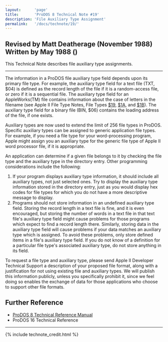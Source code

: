 ```yaml
---
layout:      'page'
title:       'ProDOS 8 Technical Note #19'
description: 'File Auxiliary Type Assignment'
permalink:   '/docs/technote/19/'
---
```




<h2>Revised by Matt Deatherage (November 1988)
<br>Written by May 1988 ()</h2>

<p>This Technical Note describes file auxiliary type assignments.</p>

<hr>

<p>The information in a ProDOS file auxiliary type field depends upon its
primary file type.  For example, the auxiliary type field for a text file
(TXT, $04)  is defined as the record length of the file if it is a
random-access file, or zero if it is a sequential file.  The auxiliary
type field for an AppleWorks(TM) file contains information about the case
of letters in the filename (see Apple II File Type Notes, File Types <a
href="/docs/technote/ftn19/">$19</a>, <a
href="/docs/technote/ftn1a/">$1A</a>, and <a
href="/docs/technote/ftn1b/">$1B</a>).  The auxiliary type field for a
binary file (BIN, $06) contains the loading address of the file, if one
exists.</p>

<p>Auxiliary types are now used to extend the limit of 256 file types in
ProDOS.  Specific auxiliary types can be assigned to generic application
file types.  For example, if you need a file type for your word-processing
program, Apple might assign you an auxiliary type for the generic file
type of Apple II word processor file, if it is appropriate.</p>

<p>An application can determine if a given file belongs to it by checking the 
file type and the auxiliary type in the directory entry.  Other programming 
considerations include the following:</p>

<ol>
<li>If your program displays auxiliary type information, it should include 
all auxiliary types, not just selected ones.  Try to display the auxiliary 
type information stored in the directory entry, just as you would display 
hex codes for file types for which you do not have a more descriptive 
message to display.</li>

<li>Programs should not store information in an undefined auxiliary type
field.  Storing the record length in a text file is fine, and it is even
encouraged, but storing the number of words in a text file in that text
file's auxiliary type field might cause problems for those programs which
expect to find a record length there.  Similarly, storing data in the
auxiliary type field will cause problems if your data matches an auxiliary
type which is assigned.  To avoid these problems, only store defined items
in a file's auxiliary type field.  If you do not know of a definition for
a particular file type's associated auxiliary type, do not store anything
in its field.</li>
</ol>

<p>To request a file type and auxiliary type, please send Apple II Developer 
Technical Support a description of your proposed file format, along with a 
justification for not using existing file and auxiliary types.  We will 
publish this information publicly, unless you specifically prohibit it, since 
we feel doing so enables the exchange of data for those applications who 
choose to support other file formats.</p>


<h2>Further Reference</h2>

<ul>
<li><a href="/docs/techref/">ProDOS 8 Technical Reference Manual</a></li>
<li>ProDOS 16 Technical Reference</li>
</ul>

<hr>



{% include technote_credit.html %}

